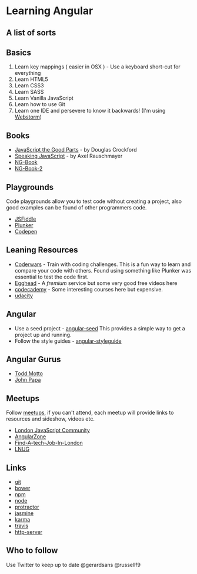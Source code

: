 # Learning Angular

## A list of sorts

## Basics

1. Learn key mappings ( easier in OSX ) - Use a keyboard short-cut for everything
1. Learn HTML5
1. Learn CSS3
1. Learn SASS
1. Learn Vanilla JavaScript
1. Learn how to use Git
1. Learn one IDE and persevere to know it backwards! (I'm using [Webstorm](https://www.jetbrains.com/webstorm/))


## Books
* [JavaScript the Good Parts](http://shop.oreilly.com/product/9780596517748.do) - by Douglas Crockford 
* [Speaking JavaScript](http://shop.oreilly.com/product/0636920029564.do) - by Axel Rauschmayer
* [NG-Book](https://www.ng-book.com)
* [NG-Book-2](https://www.ng-book.com/2/)
 
 
## Playgrounds
Code playgrounds allow you to test code without creating a project, also good examples can be found of other programmers code.
* [JSFiddle](https://jsfiddle.net)
* [Plunker](https://plnkr.co)
* [Codepen](http://codepen.io)


## Leaning Resources
* [Coderwars](https://www.codewars.com/) - Train with coding challenges. This is a fun way to learn and compare your code with others. Found using something like Plunker was essential to test the code first. 
* [Egghead](https://egghead.io) - A _fremium_ service but some very good free videos here
* [codecademy](https://www.codecademy.com/learn/all) - Some interesting courses here but expensive.
* [udacity](https://www.udacity.com)


## Angular
* Use a seed project - [angular-seed](https://github.com/angular/angular-seed) This provides a simple way to get a project up and running.
* Follow the style guides - [angular-styleguide](https://github.com/johnpapa/angular-styleguide)

## Angular Gurus
* [Todd Motto](https://toddmotto.com)
* [John Papa](https://johnpapa.net)



## Meetups
Follow [meetups](https://www.meetup.com), if you can't attend, each meetup will provide links to resources and sideshow, videos etc.

* [London JavaScript Community](https://www.meetup.com/London-JavaScript-Community/)
* [AngularZone](https://www.meetup.com/AngularZone/)
* [Find-A-tech-Job-In-London](https://www.meetup.com/Find-A-tech-Job-In-London/)
* [LNUG](https://www.meetup.com/london-nodejs/)


## Links
* [git](http://git-scm.com/)
* [bower](http://bower.io)
* [npm](https://www.npmjs.org/)
* [node](http://nodejs.org)
* [protractor](https://github.com/angular/protractor)
* [jasmine](http://jasmine.github.io)
* [karma](http://karma-runner.github.io)
* [travis](https://travis-ci.org/)
* [http-server](https://github.com/nodeapps/http-server)


## Who to follow
Use Twitter to keep up to date
@gerardsans
@russellf9
